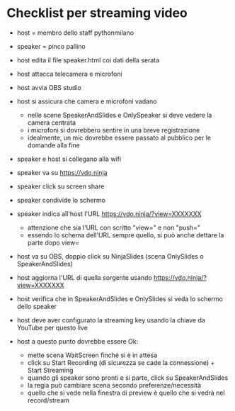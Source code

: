 # Checklist per streaming video

* host = membro dello staff pythonmilano
* speaker = pinco pallino

* host edita il file speaker.html coi dati della serata
* host attacca telecamera e microfoni
* host avvia OBS studio
* host si assicura che camera e microfoni vadano
  * nelle scene SpeakerAndSlides e OnlySpeaker si deve vedere la camera centrata
  * i microfoni si dovrebbero sentire in una breve registrazione
  * idealmente, un mic dovrebbe essere passato al pubblico per le domande alla fine

* speaker e host si collegano alla wifi

* speaker va su https://vdo.ninja
* speaker click su screen share
* speaker condivide lo schermo
* speaker indica all'host l'URL https://vdo.ninja/?view=XXXXXXX
  * attenzione che sia l'URL con scritto "view=" e non "push="
  * essendo lo schema dell'URL sempre quello, si può anche dettare la parte dopo view=

* host va su OBS, doppio click su NinjaSlides (scena OnlySlides o SpeakerAndSlides)
* host aggiorna l'URL di quella sorgente usando https://vdo.ninja/?view=XXXXXXX
* host verifica che in SpeakerAndSlides e OnlySlides si veda lo schermo dello speaker

* host deve aver configurato la streaming key usando la chiave da YouTube per questo live

* host a questo punto dovrebbe essere Ok:
  * mette scena WaitScreen finché si è in attesa
  * click su Start Recording (di sicurezza se cade la connessione) + Start Streaming
  * quando gli speaker sono pronti e si parte, click su SpeakerAndSlides
  * la regia può cambiare scena secondo preferenze/necessità
  * quello che si vede nella finestra di preview è quello che si vedrà nel record/stream

